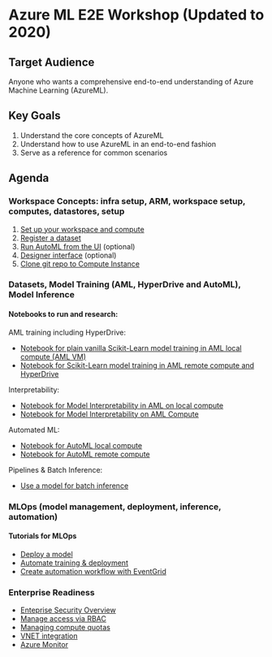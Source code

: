 # Azure ML E2E Workshop (Updated to 2020)

## Target Audience
Anyone who wants a comprehensive end-to-end understanding of Azure Machine Learning (AzureML).

## Key Goals
1. Understand the core concepts of AzureML
1. Understand how to use AzureML in an end-to-end fashion
1. Serve as a reference for common scenarios

## Agenda

### Workspace Concepts: infra setup, ARM, workspace setup, computes, datastores, setup

1. [Set up your workspace and compute](1-workspace-concepts/1-setup-compute.md)
1. [Register a dataset](1-workspace-concepts/2-dataset.md)
1. [Run AutoML from the UI](1-workspace-concepts/3-automl.md) (optional)
1. [Designer interface](1-workspace-concepts/4-designer.md) (optional)
1. [Clone git repo to Compute Instance](1-workspace-concepts/5-clone-git-repo.md)


### Datasets, Model Training (AML, HyperDrive and AutoML), Model Inference

#### Notebooks to run and research:

AML training including HyperDrive:
- [Notebook for plain vanilla Scikit-Learn model training in AML local compute (AML VM)](2-training-inference/local-compute/binayclassification-employee-attrition-notebook.ipynb)
- [Notebook for Scikit-Learn model training in AML remote compute and HyperDrive](2-training-inference/2.1-aml-training-and-hyperdrive/remote-training/binayclassification-employee-attrition-aml-compute-notebook.ipynb)

Interpretability:
- [Notebook for Model Interpretability in AML on local compute](2-training-inference/2.2-aml-interpretability/1-simple-feature-transformations-explain-local.ipynb)
- [Notebook for Model Interpretability on AML Compute](2-training-inference/2.2-aml-interpretability/2-explain-model-on-amlcompute.ipynb)

Automated ML:
- [Notebook for AutoML local compute](2-training-inference/2.3-automl-training/local-compute/binayclassification-employee-attrition-autoaml-local-compute.ipynb)
- [Notebook for AutoML remote compute](2-training-inference/2.3-automl-training/remote-compute/binayclassification-employee-attrition-autoaml-remote-amlcompute.ipynb)

Pipelines & Batch Inference:
- [Use a model for batch inference](https://github.com/Azure/MachineLearningNotebooks/blob/master/how-to-use-azureml/machine-learning-pipelines/parallel-run/tabular-dataset-inference-iris.ipynb)


### MLOps (model management, deployment, inference, automation)

#### Tutorials for MLOps
- [Deploy a model](./3-mlops/deploy-attrition-model.ipynb)
- [Automate training & deployment](./3-mlops/mlopsworkshop.md)
- [Create automation workflow with EventGrid](https://docs.microsoft.com/en-us/azure/machine-learning/how-to-use-event-grid#sample-scenarios)

### Enterprise Readiness
- [Enteprise Security Overview](https://docs.microsoft.com/en-us/azure/machine-learning/service/concept-enterprise-security)
- [Manage access via RBAC](https://docs.microsoft.com/en-us/azure/machine-learning/service/how-to-assign-roles)
- [Managing compute quotas](https://docs.microsoft.com/en-us/azure/machine-learning/service/how-to-manage-quotas)
- [VNET integration](https://docs.microsoft.com/en-us/azure/machine-learning/service/how-to-enable-virtual-network)
- [Azure Monitor](https://docs.microsoft.com/en-us/azure/machine-learning/service/monitor-azure-machine-learning)

